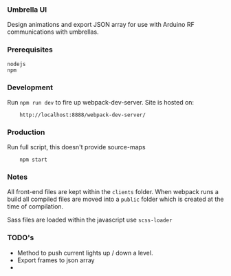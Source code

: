 ### Umbrella UI

Design animations and export JSON array for use with Arduino RF communications with umbrellas.

### Prerequisites
```
nodejs
npm
```

### Development
Run `npm run dev` to fire up webpack-dev-server. Site is hosted on:
```
	http://localhost:8888/webpack-dev-server/
```

### Production
Run full script, this doesn't provide source-maps
```
	npm start
```

### Notes
All front-end files are kept within the `clients` folder. When webpack runs a build all compiled files are moved into a `public` folder which is created at the time of compilation.

Sass files are loaded within the javascript use `scss-loader`

### TODO's
- Method to push current lights up / down a level.
- Export frames to json array
- 